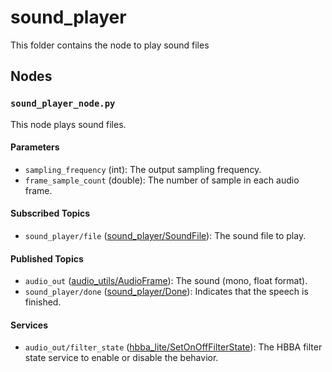 # sound_player

This folder contains the node to play sound files

## Nodes

### `sound_player_node.py`

This node plays sound files.

#### Parameters

- `sampling_frequency` (int): The output sampling frequency.
- `frame_sample_count` (double): The number of sample in each audio frame.

#### Subscribed Topics

- `sound_player/file` ([sound_player/SoundFile](msg/SoundFile.msg)): The sound file to play.

#### Published Topics

- `audio_out` ([audio_utils/AudioFrame](https://github.com/introlab/audio_utils/blob/main/msg/AudioFrame.msg)): The
  sound (mono, float format).
- `sound_player/done` ([sound_player/Done](msg/Done.msg)): Indicates that the speech is finished.

#### Services

- `audio_out/filter_state` ([hbba_lite/SetOnOffFilterState](../../hbba_lite/srv/SetOnOffFilterState.srv)): The HBBA
  filter state service to enable or disable the behavior.
